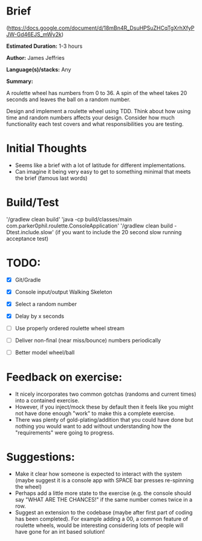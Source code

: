 # Brief

(https://docs.google.com/document/d/18mBn4R_DsuHPSuZHCqTgXrhXfyPJW-Gd46EJS_mWy2k)

**Estimated Duration:** 1-3 hours

**Author:** James Jeffries
                                                                         
**Language(s)/stacks:** Any

**Summary:**

A roulette wheel has numbers from 0 to 36. A spin of the wheel takes 20 seconds and leaves the ball on  a random number.

Design and implement a roulette wheel using TDD. Think about how using time and random numbers affects your design. Consider how much functionality each test covers and what responsibilities you are testing.


# Initial Thoughts

- Seems like a brief with a lot of latitude for different implementations.
- Can imagine it being very easy to get to something minimal that meets the brief (famous last words)

# Build/Test

'/gradlew clean build'
'java -cp build/classes/main com.parker0phil.roulette.ConsoleApplication'
'/gradlew clean build -Dtest.include.slow' (if you want to include the 20 second slow running acceptance test)

# TODO:

- [X] Git/Gradle
- [X] Console input/output Walking Skeleton
- [X] Select a random number
- [X] Delay by x seconds
- [ ] Use properly ordered roulette wheel stream
- [ ] Deliver non-final (near miss/bounce) numbers periodically
- [ ] Better model wheel/ball 



# Feedback on exercise:

- It nicely incorporates two common gotchas (randoms and current times) into a contained  exercise.
- However, if you inject/mock these by default then it feels like you might not have done enough "work" to make this a complete exercise.
- There was plenty of gold-plating/addition that you could have done but nothing you would want to add without understanding how the "requirements" were going to progress.


# Suggestions:

- Make it clear how someone is expected to interact with the system (maybe suggest it is a console app with SPACE bar presses re-spinning the wheel)
- Perhaps add a little more state to the exercise (e.g. the console should say "WHAT ARE THE CHANCES!" if the same number comes twice in a row.
- Suggest an extension to the codebase (maybe after first part of coding has been completed). For example adding a 00, a common feature of roulette wheels, would be interesting considering lots of people will have gone for an int based solution!